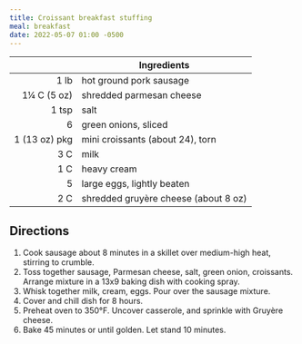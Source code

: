 ```yaml
---
title: Croissant breakfast stuffing
meal: breakfast
date: 2022-05-07 01:00 -0500
---
```


|| Ingredients |
|-:|-|
1 lb           | hot ground pork sausage
1¼ C (5 oz)    | shredded parmesan cheese
1 tsp          | salt
6              | green onions, sliced
1 (13 oz) pkg  | mini croissants (about 24), torn
3 C            | milk
1 C            | heavy cream
5              | large eggs, lightly beaten
2 C            | shredded gruyère cheese (about 8 oz)

## Directions

1. Cook sausage about 8 minutes in a skillet over medium-high heat, stirring to crumble.
2. Toss together sausage, Parmesan cheese, salt, green onion, croissants. Arrange mixture in a 13x9 baking dish with cooking spray.
3. Whisk together milk, cream, eggs. Pour over the sausage mixture.
4. Cover and chill dish for 8 hours.
5. Preheat oven to 350°F. Uncover casserole, and sprinkle with Gruyère cheese.
6. Bake 45 minutes or until golden. Let stand 10 minutes.

